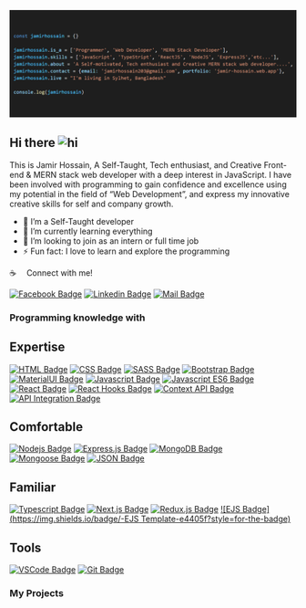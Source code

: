 ![Github Banner](https://raw.githubusercontent.com/Jamir45/Jamir45/main/code.png)

## Hi there <img src="https://user-images.githubusercontent.com/1303154/88677602-1635ba80-d120-11ea-84d8-d263ba5fc3c0.gif" width="28px" alt="hi">

This is Jamir Hossain, A Self-Taught, Tech enthusiast, and Creative Front-end & MERN stack web developer with a deep interest in JavaScript. I have been involved with programming to gain confidence and excellence using my potential in the field of “Web Development”, and express my innovative creative skills for self and company growth.

- 🔭 I’m a Self-Taught developer
- 🌱 I’m currently learning everything
- 👯 I’m looking to join as an intern or full time job
- ⚡ Fun fact: I love to learn and explore the programming

:coffee: &emsp;Connect with me!

[![Facebook Badge](https://img.shields.io/badge/Facebook-1877F2?style=for-the-badge&logo=facebook&logoColor=white)](https://www.facebook.com/jamirhossain203/) [![Linkedin Badge](https://img.shields.io/badge/LinkedIn-0077B5?style=for-the-badge&logo=linkedin&logoColor=white)](https://www.linkedin.com/in/jamir-hossain/) [![Mail Badge](https://img.shields.io/badge/Gmail-D14836?style=for-the-badge&logo=gmail&logoColor=white)](mailto:jamirhossain203@gmail.com)


### Programming knowledge with
## Expertise
[![HTML Badge](https://img.shields.io/badge/-Html-e34c26?style=for-the-badge&logo=html5&logoColor=white)](#) [![CSS Badge](https://img.shields.io/badge/-Css-264de4?style=for-the-badge&logo=css3&logoColor=white)](#) [![SASS Badge](https://img.shields.io/badge/Sass-CC6699?style=for-the-badge&logo=sass&logoColor=white)](#) [![Bootstrap Badge](https://img.shields.io/badge/-Bootstrap-563d7c?style=for-the-badge&logo=bootstrap&logoColor=white)](#) [![MaterialUI Badge](https://img.shields.io/badge/-MaterialUi-1976d2?style=for-the-badge&logo=materialui&logoColor=white)](#) [![Javascript Badge](https://img.shields.io/badge/-Javascript-F0DB4F?style=for-the-badge&logo=javascript&logoColor=black)](#) [![Javascript ES6 Badge](https://img.shields.io/badge/-Javascript%ES6-F0DB4F?style=for-the-badge)](#) [![React Badge](https://img.shields.io/badge/-React-61DBFB?style=for-the-badge&logo=react&logoColor=black)](#) [![React Hooks Badge](https://img.shields.io/badge/-React%Hooks-61DBFB?style=for-the-badge&logo=react)](#) [![Context API Badge](https://img.shields.io/badge/-Context%20Api-orange?style=for-the-badge&logo=context&logoColor=orange)](#) [![API Integration Badge](https://img.shields.io/badge/-Api%20Integration-e4405f?style=for-the-badge)](#) 

## Comfortable
[![Nodejs Badge](https://img.shields.io/badge/-Nodejs-3C873A?style=for-the-badge&logo=node.js&logoColor=white)](#) [![Express.js Badge](https://img.shields.io/badge/Express.js-000000?style=for-the-badge&logo=express&logoColor=white)](#) [![MongoDB Badge](https://img.shields.io/badge/MongoDB-4EA94B?style=for-the-badge&logo=mongodb&logoColor=white)](#)  [![Mongoose Badge](https://img.shields.io/badge/-Mongoose.JS-e4405f?style=for-the-badge)](#) [![JSON Badge](https://img.shields.io/badge/JSON-F0DB4F?style=for-the-badge&logo=json&logoColor=black)](#)

## Familiar
[![Typescript Badge](https://img.shields.io/badge/-Typescript-007acc?style=for-the-badge&logo=typescript&logoColor=white)](#) [![Next.js Badge](https://img.shields.io/badge/next.js-000000?style=for-the-badge&logo=nextdotjs&logoColor=white)](#) [![Redux.js Badge](https://img.shields.io/badge/-React.js-61DBFB?style=for-the-badge&logo=react&logoColor=black)](#) [![EJS Badge](https://img.shields.io/badge/-EJS Template-e4405f?style=for-the-badge)](#) 

## Tools
[![VSCode Badge](https://img.shields.io/badge/Visual_Studio-5C2D91?style=for-the-badge&logo=visual%20studio&logoColor=white)](#) [![Git Badge](https://img.shields.io/badge/Git-F05032?style=for-the-badge&logo=git&logoColor=white)](#)


### My Projects
